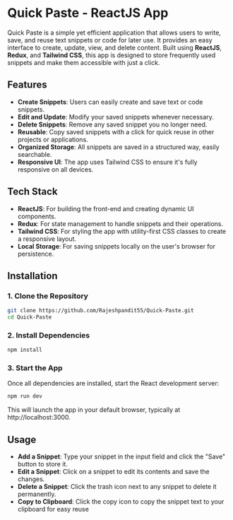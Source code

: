 # Quick Paste - ReactJS App

Quick Paste is a simple yet efficient application that allows users to write, save, and reuse text snippets or code for later use. It provides an easy interface to create, update, view, and delete content. Built using **ReactJS**, **Redux**, and **Tailwind CSS**, this app is designed to store frequently used snippets and make them accessible with just a click.

## Features

- **Create Snippets**: Users can easily create and save text or code snippets.
- **Edit and Update**: Modify your saved snippets whenever necessary.
- **Delete Snippets**: Remove any saved snippet you no longer need.
- **Reusable**: Copy saved snippets with a click for quick reuse in other projects or applications.
- **Organized Storage**: All snippets are saved in a structured way, easily searchable.
- **Responsive UI**: The app uses Tailwind CSS to ensure it's fully responsive on all devices.

## Tech Stack

- **ReactJS**: For building the front-end and creating dynamic UI components.
- **Redux**: For state management to handle snippets and their operations.
- **Tailwind CSS**: For styling the app with utility-first CSS classes to create a responsive layout.
- **Local Storage**: For saving snippets locally on the user's browser for persistence.

## Installation

### 1. Clone the Repository

```bash
git clone https://github.com/Rajeshpandit55/Quick-Paste.git
cd Quick-Paste
```

### 2. Install Dependencies
```bash
npm install
```
### 3. Start the App
Once all dependencies are installed, start the React development server:
```bash
npm run dev
```

This will launch the app in your default browser, typically at http://localhost:3000.


## Usage

- **Add a Snippet**: Type your snippet in the input field and click the "Save" button to store it.
- **Edit a Snippet**: Click on a snippet to edit its contents and save the changes.
- **Delete a Snippet**: Click the trash icon next to any snippet to delete it permanently.
- **Copy to Clipboard**: Click the copy icon to copy the snippet text to your clipboard for easy reuse

